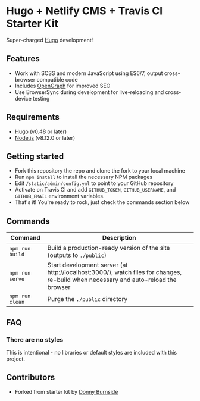 # Hugo + Netlify CMS + Travis CI Starter Kit
Super-charged [Hugo](https://gohugo.io) development!

## Features
* Work with SCSS and modern JavaScript using ES6/7, output cross-browser compatible code
* Includes [OpenGraph](http://ogp.me/) for improved SEO
* Use BrowserSync during development for live-reloading and cross-device testing

## Requirements
* [Hugo](https://gohugo.io/) (v0.48 or later)
* [Node.js](https://nodejs.org/) (v8.12.0 or later)

## Getting started
* Fork this repository the repo and clone the fork to your local machine
* Run ``npm install`` to install the necessary NPM packages
* Edit `/static/admin/config.yml` to point to your GitHub repository
* Activate on Travis CI and add `GITHUB_TOKEN`, `GITHUB_USERNAME`, and `GITHUB_EMAIL` environment variables.
* That's it! You're ready to rock, just check the commands section below

## Commands
| Command           | Description
|-------------------|-
| ``npm run build`` | Build a production-ready version of the site (outputs to ``./public``)
| ``npm run serve`` | Start development server (at http://localhost:3000/), watch files for changes, re-build when necessary and auto-reload the browser
| ``npm run clean`` | Purge the ``./public`` directory

## FAQ
### There are no styles
This is intentional - no libraries or default styles are included with this project.

## Contributors
* Forked from starter kit by [Donny Burnside](http://donnyburnside.com/)